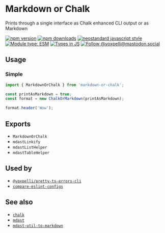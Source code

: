# Markdown or Chalk

Prints through a single interface as Chalk enhanced CLI output or as Markdown

[![npm version](https://img.shields.io/npm/v/markdown-or-chalk.svg?style=flat)](https://www.npmjs.com/package/markdown-or-chalk)
[![npm downloads](https://img.shields.io/npm/dm/markdown-or-chalk.svg?style=flat)](https://www.npmjs.com/package/markdown-or-chalk)
[![neostandard javascript style](https://img.shields.io/badge/code_style-neostandard-7fffff?style=flat&labelColor=ff80ff)](https://github.com/neostandard/neostandard)
[![Module type: ESM](https://img.shields.io/badge/module%20type-esm-brightgreen)](https://github.com/voxpelli/badges-cjs-esm)
[![Types in JS](https://img.shields.io/badge/types_in_js-yes-brightgreen)](https://github.com/voxpelli/types-in-js)
[![Follow @voxpelli@mastodon.social](https://img.shields.io/mastodon/follow/109247025527949675?domain=https%3A%2F%2Fmastodon.social&style=social)](https://mastodon.social/@voxpelli)

## Usage

### Simple

```javascript
import { MarkdownOrChalk } from 'markdown-or-chalk';

const printAsMarkdown = true;
const format = new ChalkOrMarkdown(printAsMarkdown);

format.header('Wow');
```

## Exports

* `MarkdownOrChalk`
* `mdastLinkify`
* `mdastListHelper`
* `mdastTableHelper`

## Used by

* [`@voxpelli/pretty-ts-errors-cli`](https://github.com/voxpelli/pretty-ts-errors-cli)
* [`compare-eslint-configs`](https://github.com/voxpelli/compare-eslint-configs)

## See also

* [`chalk`](https://www.npmjs.com/package/chalk)
* [`mdast`](https://www.npmjs.com/package/mdast)
* [`mdast-util-to-markdown`](https://www.npmjs.com/package/mdast-util-to-markdown)
